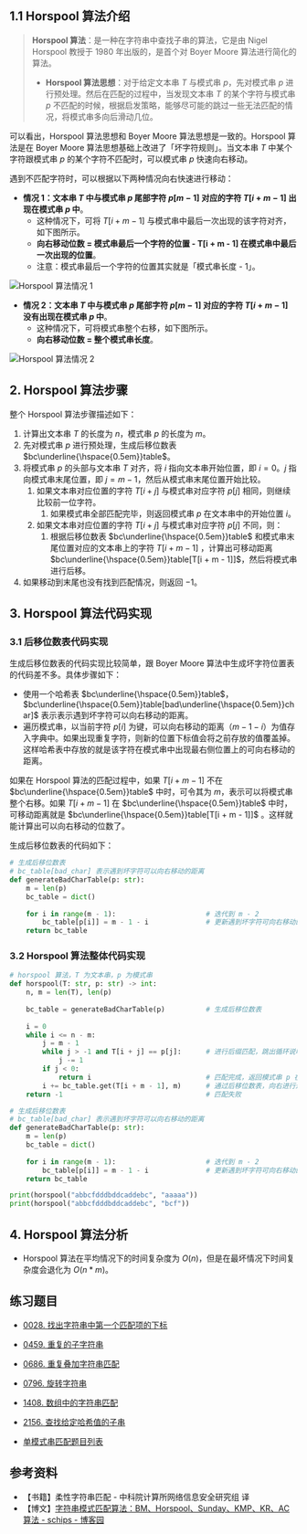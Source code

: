 ## 1.1 Horspool 算法介绍

> **Horspool 算法**：是一种在字符串中查找子串的算法，它是由 Nigel Horspool 教授于 1980 年出版的，是首个对 Boyer Moore 算法进行简化的算法。
>
> - **Horspool 算法思想**：对于给定文本串 $T$ 与模式串 $p$，先对模式串 $p$ 进行预处理。然后在匹配的过程中，当发现文本串 $T$ 的某个字符与模式串 $p$ 不匹配的时候，根据启发策略，能够尽可能的跳过一些无法匹配的情况，将模式串多向后滑动几位。

可以看出，Horspool 算法思想和 Boyer Moore 算法思想是一致的。Horspool 算法是在 Boyer Moore 算法思想基础上改进了「坏字符规则」。当文本串 $T$ 中某个字符跟模式串 $p$ 的某个字符不匹配时，可以模式串 $p$ 快速向右移动。

遇到不匹配字符时，可以根据以下两种情况向右快速进行移动：

- **情况 1：文本串 $T$ 中与模式串 $p$ 尾部字符 $p[m - 1]$ 对应的字符 $T[i + m - 1]$ 出现在模式串 $p$ 中**。
  - 这种情况下，可将 $T[i + m - 1]$ 与模式串中最后一次出现的该字符对齐，如下图所示。
  - **向右移动位数 =  模式串最后一个字符的位置 - T[i + m - 1] 在模式串中最后一次出现的位置**。
  - 注意：模式串最后一个字符的位置其实就是「模式串长度 - 1」。

![Horspool 算法情况 1](https://qcdn.itcharge.cn/images/20240511165106.png)

- **情况 2：文本串 $T$ 中与模式串 $p$ 尾部字符 $p[m - 1]$ 对应的字符 $T[i + m - 1]$ 没有出现在模式串 $p$ 中**。
  - 这种情况下，可将模式串整个右移，如下图所示。
  - **向右移动位数 = 整个模式串长度**。

![Horspool 算法情况 2](https://qcdn.itcharge.cn/images/20240511165122.png)

## 2. Horspool 算法步骤

整个 Horspool 算法步骤描述如下：

1. 计算出文本串 $T$ 的长度为 $n$，模式串 $p$ 的长度为 $m$。
2. 先对模式串 $p$ 进行预处理，生成后移位数表 $bc\underline{\hspace{0.5em}}table$。
3. 将模式串 $p$ 的头部与文本串 $T$ 对齐，将 $i$ 指向文本串开始位置，即 $i = 0$。$j$ 指向模式串末尾位置，即 $j = m - 1$，然后从模式串末尾位置开始比较。
   1. 如果文本串对应位置的字符 $T[i + j]$ 与模式串对应字符 $p[j]$ 相同，则继续比较前一位字符。
      1. 如果模式串全部匹配完毕，则返回模式串 $p$ 在文本串中的开始位置 $i$。
   2. 如果文本串对应位置的字符 $T[i + j]$ 与模式串对应字符 $p[j]$ 不同，则：
      1. 根据后移位数表 $bc\underline{\hspace{0.5em}}table$ 和模式串末尾位置对应的文本串上的字符 $T[i + m - 1]$ ，计算出可移动距离 $bc\underline{\hspace{0.5em}}table[T[i + m - 1]]$，然后将模式串进行后移。
4. 如果移动到末尾也没有找到匹配情况，则返回 $-1$。

## 3. Horspool 算法代码实现

### 3.1 后移位数表代码实现

生成后移位数表的代码实现比较简单，跟 Boyer Moore 算法中生成坏字符位置表的代码差不多。具体步骤如下：

- 使用一个哈希表 $bc\underline{\hspace{0.5em}}table$， $bc\underline{\hspace{0.5em}}table[bad\underline{\hspace{0.5em}}char]$ 表示表示遇到坏字符可以向右移动的距离。
- 遍历模式串，以当前字符 $p[i]$ 为键，可以向右移动的距离（$m - 1 - i$）为值存入字典中。如果出现重复字符，则新的位置下标值会将之前存放的值覆盖掉。这样哈希表中存放的就是该字符在模式串中出现最右侧位置上的可向右移动的距离。

如果在 Horspool 算法的匹配过程中，如果 $T[i + m - 1]$ 不在 $bc\underline{\hspace{0.5em}}table$ 中时，可令其为 $m$，表示可以将模式串整个右移。如果 $T[i + m - 1]$ 在 $bc\underline{\hspace{0.5em}}table$ 中时，可移动距离就是 $bc\underline{\hspace{0.5em}}table[T[i + m - 1]]$ 。这样就能计算出可以向右移动的位数了。

生成后移位数表的代码如下：

```python
# 生成后移位数表
# bc_table[bad_char] 表示遇到坏字符可以向右移动的距离
def generateBadCharTable(p: str):
    m = len(p)
    bc_table = dict()
    
    for i in range(m - 1):                      # 迭代到 m - 2
        bc_table[p[i]] = m - 1 - i              # 更新遇到坏字符可向右移动的距离
    return bc_table
```

### 3.2 Horspool 算法整体代码实现

```python
# horspool 算法，T 为文本串，p 为模式串
def horspool(T: str, p: str) -> int:
    n, m = len(T), len(p)
    
    bc_table = generateBadCharTable(p)          # 生成后移位数表
    
    i = 0
    while i <= n - m:
        j = m - 1
        while j > -1 and T[i + j] == p[j]:      # 进行后缀匹配，跳出循环说明出现坏字符
            j -= 1
        if j < 0:
            return i                            # 匹配完成，返回模式串 p 在文本串 T 中的位置
        i += bc_table.get(T[i + m - 1], m)      # 通过后移位数表，向右进行进行快速移动
    return -1                                   # 匹配失败

# 生成后移位数表
# bc_table[bad_char] 表示遇到坏字符可以向右移动的距离
def generateBadCharTable(p: str):
    m = len(p)
    bc_table = dict()
    
    for i in range(m - 1):                      # 迭代到 m - 2
        bc_table[p[i]] = m - 1 - i              # 更新遇到坏字符可向右移动的距离
    return bc_table

print(horspool("abbcfdddbddcaddebc", "aaaaa"))
print(horspool("abbcfdddbddcaddebc", "bcf"))
```

## 4. Horspool 算法分析

- Horspool 算法在平均情况下的时间复杂度为 $O(n)$，但是在最坏情况下时间复杂度会退化为 $O(n * m)$。

## 练习题目

- [0028. 找出字符串中第一个匹配项的下标](https://github.com/ITCharge/AlgoNote/tree/main/docs/solutions/0001-0099/find-the-index-of-the-first-occurrence-in-a-string.md)
- [0459. 重复的子字符串](https://github.com/ITCharge/AlgoNote/tree/main/docs/solutions/0400-0499/repeated-substring-pattern.md)
- [0686. 重复叠加字符串匹配](https://github.com/ITCharge/AlgoNote/tree/main/docs/solutions/0600-0699/repeated-string-match.md)
- [0796. 旋转字符串](https://github.com/ITCharge/AlgoNote/tree/main/docs/solutions/0700-0799/rotate-string.md)
- [1408. 数组中的字符串匹配](https://github.com/ITCharge/AlgoNote/tree/main/docs/solutions/1400-1499/string-matching-in-an-array.md)
- [2156. 查找给定哈希值的子串](https://github.com/ITCharge/AlgoNote/tree/main/docs/solutions/2100-2199/find-substring-with-given-hash-value.md)

- [单模式串匹配题目列表](https://github.com/ITCharge/AlgoNote/tree/main/docs/00_preface/00_06_categories_list.md#%E5%8D%95%E6%A8%A1%E5%BC%8F%E4%B8%B2%E5%8C%B9%E9%85%8D%E9%A2%98%E7%9B%AE)

## 参考资料

- 【书籍】柔性字符串匹配 - 中科院计算所网络信息安全研究组 译
- 【博文】[字符串模式匹配算法：BM、Horspool、Sunday、KMP、KR、AC算法 - schips - 博客园](https://www.cnblogs.com/schips/p/11098041.html)

